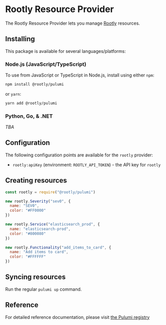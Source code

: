 # Rootly Resource Provider

The Rootly Resource Provider lets you manage [Rootly](http://rootly.com) resources.

## Installing

This package is available for several languages/platforms:

### Node.js (JavaScript/TypeScript)

To use from JavaScript or TypeScript in Node.js, install using either `npm`:

```bash
npm install @rootly/pulumi
```

or `yarn`:

```bash
yarn add @rootly/pulumi
```

### Python, Go, & .NET

*TBA*

## Configuration

The following configuration points are available for the `rootly` provider:

- `rootly:apiKey` (environment: `ROOTLY_API_TOKEN`) - the API key for `rootly`

## Creating resources

```javascript
const rootly = require("@rootly/pulumi")

new rootly.Severity("sev0", {
  name: "SEV0",
  color: "#FF0000"
})

new rootly.Service("elasticsearch_prod", {
  name: "elasticsearch-prod",
  color: "#800080"
})

new rootly.Functionality("add_items_to_card", {
  name: "Add items to card",
  color: "#FFFFFF"
})
```

## Syncing resources

Run the regular `pulumi up` command.

## Reference

For detailed reference documentation, please visit [the Pulumi registry](https://www.pulumi.com/registry/packages/rootly/api-docs/)
